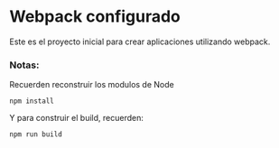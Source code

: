 # Webpack configurado

Este es el proyecto inicial para crear aplicaciones utilizando webpack.

### Notas:
Recuerden reconstruir los modulos de Node

```
npm install
```

Y para construir el build, recuerden:

```
npm run build
```